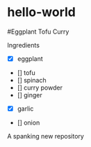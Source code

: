 hello-world
===========

#Eggplant Tofu Curry

Ingredients
- [x] eggplant
- [] tofu
- [] spinach
- [] curry powder
- [] ginger
- [x] garlic
- [] onion


A spanking new repository
